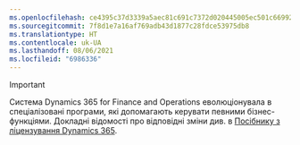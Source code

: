 ```yaml
---
ms.openlocfilehash: ce4395c37d3339a5aec81c691c7372d020445005ec501c669927ce1fbee2faae
ms.sourcegitcommit: 7f8d1e7a16af769adb43d1877c28fdce53975db8
ms.translationtype: HT
ms.contentlocale: uk-UA
ms.lasthandoff: 08/06/2021
ms.locfileid: "6986336"
---
```

> [!IMPORTANT]
> Система Dynamics 365 for Finance and Operations еволюціонувала в спеціалізовані програми, які допомагають керувати певними бізнес-функціями. Докладні відомості про відповідні зміни див. в [Посібнику з ліцензування Dynamics 365](https://mbs.microsoft.com/Files/public/365/Dynamics365LicensingGuide.pdf).
 
